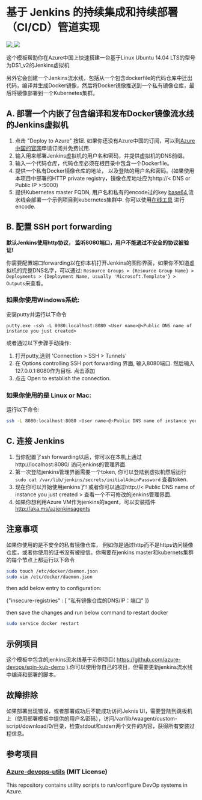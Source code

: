 # 基于 Jenkins 的持续集成和持续部署（CI/CD）管道实现

<a href="https://portal.azure.cn/#create/Microsoft.Template/uri/https%3A%2F%2Fraw.githubusercontent.com%2FAzure%2Fdevops-sample-solution-for-azure-china%2Fmaster-dev%2Fcicd%2Farmtemplate%2Fjenkins_private_registry_k8s%2Fazuredeploy.json" target="_blank">
    <img src="http://azuredeploy.net/deploybutton.png"/>
</a>
<a href="http://armviz.io/#/?load=https%3A%2F%2Fraw.githubusercontent.com%2FAzure%2Fdevops-sample-solution-for-azure-china%2Fmaster-dev%2Fcicd%2Farmtemplate%2Fjenkins_private_registry_k8s%2Fazuredeploy.json" target="_blank">
    <img src="http://armviz.io/visualizebutton.png"/>
</a>

这个模板帮助你在Azure中国上快速搭建一台基于Linux Ubuntu 14.04 LTS的型号为DS1_v2的Jenkins虚拟机

另外它会创建一个Jenkins流水线，包括从一个包含dockerfile的代码仓库中迁出代码，编译并生成Docker镜像，然后将Docker镜像推送到一个私有镜像仓库，最后将镜像部署到一个Kubernetes集群。

## A. 部署一个内嵌了包含编译和发布Docker镜像流水线的Jenkins虚拟机
1. 点击 "Deploy to Azure" 按钮. 如果你还没有Azure中国的订阅，可以到[Azure中国的官网](http://www.azure.cn)申请订阅并免费试用.
1. 输入用来部署Jenkins虚拟机的用户名和密码，并提供虚拟机的DNS前缀。
1. 输入一个代码仓库，代码仓库必须在根目录中包含一个Dockerfile。
1. 提供一个私有Docker镜像仓库的地址， 以及登陆的用户名和密码。(如果使用本项目中部署的HTTP private registry，镜像仓库地址应为http://< DNS or Public IP >:5000)
1. 提供Kubernetes master FQDN, 用户名和私有的encode过的key [base64](https://en.wikipedia.org/wiki/Base64),流水线会部署一个示例项目到kubernetes集群中. 你可以使用[在线工具](https://www.bing.com/search?q=base64+encode&qs=AS&pq=base64+&sk=AS1&sc=8-7&cvid=FFECC475833E43958634B83EA90B2364&FORM=QBLH&sp=2) 进行encode.

## B. 配置 SSH port forwarding
**默认Jenkins使用http协议， 监听8080端口，用户不能通过不安全的协议被验证!**

你需要配置端口forwarding以在你本机打开Jenkins的图形界面，如果你不知道虚拟机的完整DNS名字，可以通过: `Resource Groups > {Resource Group Name} > Deployments > {Deployment Name, usually 'Microsoft.Template'} > Outputs`来查看。

### 如果你使用Windows系统:
安装putty并运行以下命令

```
putty.exe -ssh -L 8080:localhost:8080 <User name>@<Public DNS name of instance you just created>
```

或者通过以下步骤手动操作:
1. 打开putty,选则 'Connection > SSH > Tunnels'
1. 在 Options controlling SSH port forwarding 界面,  输入8080端口. 然后输入 127.0.0.1:8080作为目标. 点击添加
1. 点击 Open to establish the connection.

### 如果你使用的是 Linux or Mac:
运行以下命令:
```bash
ssh -L 8080:localhost:8080 <User name>@<Public DNS name of instance you just created>
```

## C. 连接 Jenkins

1. 当你配置了ssh forwarding以后，你可以在本机上通过 http://localhost:8080/ 访问jenkins的管理界面.
1. 第一次登陆jenkins管理界面需要一个token, 你可以登陆到虚拟机然后运行 `sudo cat /var/lib/jenkins/secrets/initialAdminPassword` 查看token.
1. 现在你可以开始使用jenkins了! 或者你可以通过http://< Public DNS name of instance you just created > 查看一个不可修改的jenkins管理界面.
1. 如果你想利用Azure VM作为jenkins的agent，可以安装插件 http://aka.ms/azjenkinsagents

## 注意事项
如果你使用的是不安全的私有镜像仓库， 例如你是通过http而不是https访问镜像仓库，或者你使用的证书没有被授信。你需要在jenkins master和kubernets集群的每个节点上都运行以下命令
```bash
sudo touch /etc/docker/daemon.json
sudo vim /etc/docker/daemon.json
```
then add below entry to configuration:

{"insecure-registries" : [ "私有镜像仓库的DNS/IP：端口" ]}

then save the changes and run below command to restart docker
```bash
sudo service docker restart
```

## 示例项目
这个模板中包含的jenkins流水线基于示例项目( https://github.com/azure-devops/spin-kub-demo ).你可以使用你自己的项目，但需要更新jenkins流水线中编译和部署的脚本。

## 故障排除

如果部署出现错误，或者部署成功后不能成功访问Jeknis UI，需要登陆到跳板机上（使用部署模板中提供的用户名密码），访问/var/lib/waagent/custom-script/download/0/目录，检查stdout和stderr两个文件的内容，获得所有安装过程信息。

## 参考项目

### [Azure-devops-utils](https://github.com/Azure/azure-devops-utils) (MIT License)

This repository contains utility scripts to run/configure DevOp systems in Azure.
